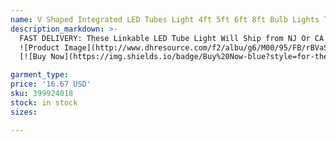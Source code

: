 ```yaml
---
name: V Shaped Integrated LED Tubes Light 4ft 5ft 6ft 8ft Bulb Lights T8 72W 120W Double Sides Bulbs Shop Light Cooler Door Light
description_markdown: >-
  FAST DELIVERY: These Linkable LED Tube Light Will Ship from NJ Or CA warehouse via FedEx,2-7 days delivered. LINKABLE AND ENERGY SAVING: This Linkable LED Shop Light Fixture can be connected up one by one with seamless connectors. It can save at least 65% more energy than traditional light sources. SCIENTIFIC DESIGN: These LED Shop Light Fixtures give 270 degree lighting with no wasted light, it shed much more light on your products which makes products brighter and better. EASY INSTALLATION: These LED tube lights could plug and Play. The included installation accessories will help you to install quickly and easily. WIDE APPLICATION: This LED Shop Light widely used in garage, schools, hospitals, factories, warehouses, supermarkets, offices, convenience stores, gas stations, shops, hotels,coolers,freezers etc..syi
  ![Product Image](http://www.dhresource.com/f2/albu/g6/M00/95/FB/rBVaSFqzebuAM7aUAAg3mLvZ6OM420.jpg)
  [![Buy Now](https://img.shields.io/badge/Buy%20Now-blue?style=for-the-badge&logo=none)](https://www.dpbolvw.net/click-100820740-14451685?url=http%3A%2F%2Fwww.dhgate.com%2Fproduct%2Fv-shaped-led-tubes-light-4ft-5ft-6ft-8ft%2F399924018.html)

garment_type:
price: '16.67 USD'
sku: 399924018
stock: in stock
sizes:

---
```

